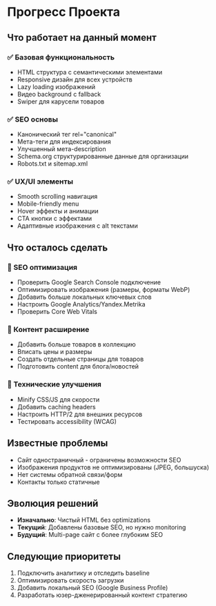 # Прогресс Проекта

## Что работает на данный момент
### ✅ Базовая функциональность
- HTML структура с семантическими элементами
- Responsive дизайн для всех устройств
- Lazy loading изображений
- Видео background с fallback
- Swiper для карусели товаров

### ✅ SEO основы
- Канонический тег rel="canonical"
- Мета-теги для индексирования
- Улучшенный мета-description
- Schema.org структурированные данные для организации
- Robots.txt и sitemap.xml

### ✅ UX/UI элементы
- Smooth scrolling навигация
- Mobile-friendly menu
- Hover эффекты и анимации
- CTA кнопки с эффектами
- Адаптивные изображения с alt текстами

## Что осталось сделать
### 🔄 SEO оптимизация
- Проверить Google Search Console подключение
- Оптимизировать изображения (размеры, форматы WebP)
- Добавить больше локальных ключевых слов
- Настроить Google Analytics/Yandex.Metrika
- Проверить Core Web Vitals

### 🔄 Контент расширение
- Добавить больше товаров в коллекцию
- Вписать цены и размеры
- Создать отдельные страницы для товаров
- Подготовить сontent для блога/новостей

### 🔄 Технические улучшения
- Minify CSS/JS для скорости
- Добавить caching headers
- Настроить HTTP/2 для внешних ресурсов
- Тестировать accessibility (WCAG)

## Известные проблемы
- Сайт одностраничный - ограничены возможности SEO
- Изображения продуктов не оптимизированы (JPEG, большуска)
- Нет системы обратной связи/форм
- Контакты только статичные

## Эволюция решений
- **Изначально**: Чистый HTML без optimizations
- **Текущий**: Добавлены базовые SEO, но нужно monitoring
- **Будущий**: Multi-page сайт с более глубоким SEO

## Следующие приоритеты
1. Подключить аналитику и отследить baseline
2. Оптимизировать скорость загрузки
3. Добавить локальный SEO (Google Business Profile)
4. Разработать юзер-дженерированный контент стратегию
